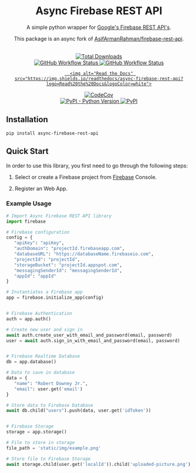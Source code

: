 <div align="center">

   <h1> Async Firebase REST API </h1>

   <p>A simple python wrapper for <a href="https://firebase.google.com">Google's Firebase REST API's</a>.</p>
   <p>This package is an async fork of <a href="https://github.com/AsifArmanRahman/firebase-rest-api">AsifArmanRahman/firebase-rest-api</a>.</p>
   <br>

</div>

<div align="center">
   <a href="https://pepy.tech/project/async-firebase-rest-api"> 
      <img alt="Total Downloads" src="https://static.pepy.tech/personalized-badge/async-firebase-rest-api?period=total&units=international_system&left_color=blue&right_color=grey&left_text=Downloads">
   </a>
</div>

<div align="center">

   <a href="https://github.com/matiaskotlik/async-firebase-rest-api/actions/workflows/build.yml"> 
      <img alt="GitHub Workflow Status" src="https://img.shields.io/github/actions/workflow/status/matiaskotlik/async-firebase-rest-api/build.yml?logo=GitHub">
   </a>
   <a href="https://github.com/matiaskotlik/async-firebase-rest-api/actions/workflows/tests.yml">
      <img alt="GitHub Workflow Status" src="https://img.shields.io/github/actions/workflow/status/matiaskotlik/async-firebase-rest-api/tests.yml?label=tests&logo=Pytest">
   </a>

   <a href="https://async-firebase-rest-api.readthedocs.io/en/latest/">

      <img alt="Read the Docs" src="https://img.shields.io/readthedocs/async-firebase-rest-api?logo=Read%20the%20Docs&logoColor=white">

   </a>
   <a href="https://codecov.io/gh/matiaskotlik/async-firebase-rest-api"> 
      <img alt="CodeCov" src="https://codecov.io/gh/matiaskotlik/async-firebase-rest-api/branch/main/graph/badge.svg?token=N7TE1WVZ7W"> 
   </a>

</div>

<div align="center">
   <a href="https://pypi.org/project/async-firebase-rest-api/"> 
      <img alt="PyPI - Python Version" src="https://img.shields.io/pypi/pyversions/async-firebase-rest-api?logo=python">
   </a>
   <a href="https://pypi.org/project/async-firebase-rest-api/"> 
      <img alt="PyPI" src="https://img.shields.io/pypi/v/async-firebase-rest-api?logo=PyPI&logoColor=white">
   </a>
</div>



## Installation

```shell
pip install async-firebase-rest-api
```


## Quick Start

In order to use this library, you first need to go through the following steps:

1. Select or create a Firebase project from [Firebase](https://console.firebase.google.com) Console.

2. Register an Web App.


### Example Usage

```python
# Import Async Firebase REST API library
import firebase

# Firebase configuration
config = {
   "apiKey": "apiKey",
   "authDomain": "projectId.firebaseapp.com",
   "databaseURL": "https://databaseName.firebaseio.com",
   "projectId": "projectId",
   "storageBucket": "projectId.appspot.com",
   "messagingSenderId": "messagingSenderId",
   "appId": "appId"
}

# Instantiates a Firebase app
app = firebase.initialize_app(config)


# Firebase Authentication
auth = app.auth()

# Create new user and sign in
await auth.create_user_with_email_and_password(email, password)
user = await auth.sign_in_with_email_and_password(email, password)


# Firebase Realtime Database
db = app.database()

# Data to save in database
data = {
   "name": "Robert Downey Jr.",
   "email": user.get('email')
}

# Store data to Firebase Database
await db.child("users").push(data, user.get('idToken'))


# Firebase Storage
storage = app.storage()

# File to store in storage
file_path = 'static/img/example.png'

# Store file to Firebase Storage
await storage.child(user.get('localId')).child('uploaded-picture.png').put(file_path, user.get('idToken'))
```
